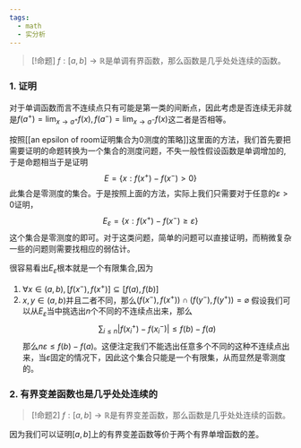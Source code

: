 ```yaml
---
tags:
  - math
  - 实分析
---
```


> [!命题]
> $f:[a,b]\to \mathbb{R}$是单调有界函数，那么函数是几乎处处连续的函数。

### 1. 证明

对于单调函数而言不连续点只有可能是第一类的间断点，因此考虑是否连续无非就是$f(a^{+})=\lim_{x\to a^{+}}f(x),f(a^{-})=\lim_{x\to a^{-}}f(x)$这二者是否相等。

按照[[an epsilon of room证明集合为0测度的策略]]这里面的方法，我们首先要把需要证明的命题转换为一个集合的测度问题，不失一般性假设函数是单调增加的,于是命题相当于是证明$$E=\{x:f(x^{+})-f(x^{-})>0\}$$
此集合是零测度的集合。于是按照上面的方法，实际上我们只需要对于任意的$\varepsilon>0$证明，$$E_{\varepsilon}=\{x:f(x^{+})-f(x^{-})\geq \varepsilon\}$$
这个集合是零测度的即可。对于这类问题，简单的问题可以直接证明，而稍微复杂一些的问题则需要找相应的弱估计。

很容易看出$E_{\varepsilon}$根本就是一个有限集合,因为
1. $\forall x \in (a,b),[f(x^{-}),f(x^{+})]\subseteq [f(a),f(b)]$
2. $x,y\in (a,b)$并且二者不同，那么$(f(x^{-}),f(x^{+}))\cap (f(y^{-}),f(y^{+})) = \varnothing$
假设我们可以从$E_{\varepsilon}$当中挑选出$n$个不同的不连续点出来，那么$$\sum_{i\leq n} |f(x_{i}^{+})-f(x_{i}^{-})|\leq f(b)-f(a)$$
那么$n\varepsilon\leq f(b)-f(a)$。这便注定我们不能选出任意多个不同的这种不连续点出来，当$\varepsilon$固定的情况下，因此这个集合只能是一个有限集，从而显然是零测度的。

### 2.  有界变差函数也是几乎处处连续的
> [!命题2]
> $f:[a,b]\to \mathbb{R}$是有界变差函数，那么函数是几乎处处连续的函数。

因为我们可以证明$[a,b]$上的有界变差函数等价于两个有界单增函数的差。

